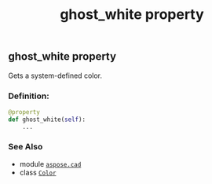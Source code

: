 ﻿---
title: ghost_white property
second_title: Aspose.CAD for Python via .NET API References
description: 
type: docs
weight: 650
url: /python-net/aspose.cad/color/ghost_white/
is_root: false
---

## ghost_white property


Gets a system-defined color.
### Definition:
```python
@property
def ghost_white(self):
    ...
```

### See Also
* module [`aspose.cad`](../../)
* class [`Color`](/cad/python-net/aspose.cad/color)
